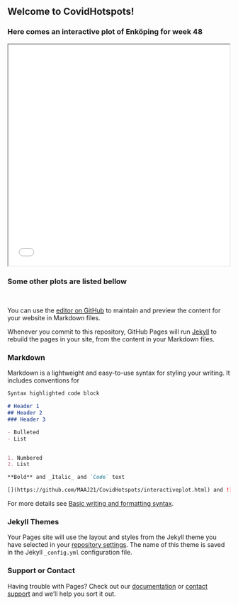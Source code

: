 ## Welcome to CovidHotspots!


### Here comes an interactive plot of Enköping for week 48
<iframe src="enkoping_map.html" height="500" width="500"></iframe>

### Some other plots are listed bellow

<img src="figures/uppsala.png" class="img-responsive" alt=""> </div>
<img src="figures/enkoping.png" class="img-responsive" alt=""> </div>
<img src="figures/knivsta.png" class="img-responsive" alt=""> </div>
<img src="figures/tierp.png" class="img-responsive" alt=""> </div>
<img src="figures/heby.png" class="img-responsive" alt=""> </div>
<img src="figures/osthammar.png" class="img-responsive" alt=""> </div>
<img src="figures/alvkarleby.png" class="img-responsive" alt=""> </div>
<img src="figures/habo.png" class="img-responsive" alt=""> </div>

You can use the [editor on GitHub](https://github.com/MAAJ21/CovidHotspots/edit/gh-pages/index.md) to maintain and preview the content for your website in Markdown files.


Whenever you commit to this repository, GitHub Pages will run [Jekyll](https://jekyllrb.com/) to rebuild the pages in your site, from the content in your Markdown files.

### Markdown

Markdown is a lightweight and easy-to-use syntax for styling your writing. It includes conventions for

```markdown
Syntax highlighted code block

# Header 1
## Header 2
### Header 3

- Bulleted
- List


1. Numbered
2. List

**Bold** and _Italic_ and `Code` text

[](https://github.com/MAAJ21/CovidHotspots/interactiveplot.html) and ![Image](src) 
```

For more details see [Basic writing and formatting syntax](https://docs.github.com/en/github/writing-on-github/getting-started-with-writing-and-formatting-on-github/basic-writing-and-formatting-syntax).

### Jekyll Themes

Your Pages site will use the layout and styles from the Jekyll theme you have selected in your [repository settings](https://github.com/MAAJ21/CovidHotspots/settings/pages). The name of this theme is saved in the Jekyll `_config.yml` configuration file.

### Support or Contact

Having trouble with Pages? Check out our [documentation](https://docs.github.com/categories/github-pages-basics/) or [contact support](https://support.github.com/contact) and we’ll help you sort it out.
